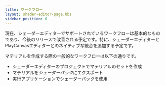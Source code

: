 ```yaml
---
title: ワークフロー
layout: shader-editor-page.hbs
sidebar_position: 6
---
```


現在、シェーダーエディターでサポートされているワークフローは基本的なものであり、今後のリリースで改善される予定です。特に、シェーダーエディターとPlayCanvasエディターとのネイティブな統合を追加する予定です。

マテリアルを作成する際の一般的なワークフローは以下の通りです。

- シェーダーエディターのプロジェクトでマテリアルのセットを作成
- マテリアルを*シェーダーパック*にエクスポート
- 実行アプリケーションでシェーダーパックを使用
